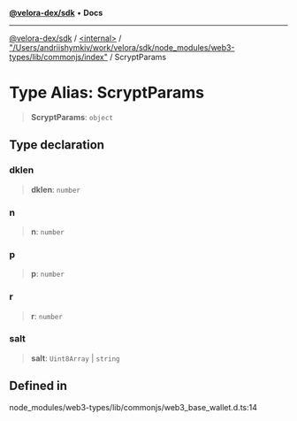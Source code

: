 [**@velora-dex/sdk**](../../../../README.md) • **Docs**

***

[@velora-dex/sdk](../../../../globals.md) / [\<internal\>](../../../README.md) / ["/Users/andriishymkiv/work/velora/sdk/node\_modules/web3-types/lib/commonjs/index"](../README.md) / ScryptParams

# Type Alias: ScryptParams

> **ScryptParams**: `object`

## Type declaration

### dklen

> **dklen**: `number`

### n

> **n**: `number`

### p

> **p**: `number`

### r

> **r**: `number`

### salt

> **salt**: `Uint8Array` \| `string`

## Defined in

node\_modules/web3-types/lib/commonjs/web3\_base\_wallet.d.ts:14
